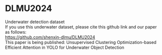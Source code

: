 # DLMU2024
Underwater detection dataset <br>
If you use this underwater dataset, please cite this github link and our paper as follows: <br>
https://github.com/shenxin-dlmu/DLMU2024 <br>
This paper is being published: Unsupervised Clustering Optimization-based Efficient Attention in YOLO for Underwater Object Detection
